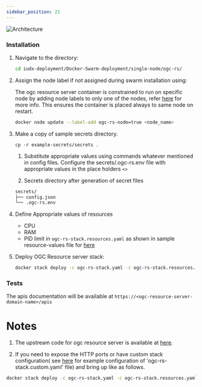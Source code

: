 ```yaml
---
sidebar_position: 21
---
```


<div class="img_background">
<div style={{textAlign: 'center'}}>

![Architecture](https://s3-ap-south-1-docs-resources.s3.ap-south-1.amazonaws.com/IUDX-resources/ogcrs.png)<br/>

</div></div>

### Installation

1. Navigate to the directory:

    ```bash
    cd iudx-deployment/Docker-Swarm-deployment/single-node/ogc-rs/
    ```

2. Assign the node label if not assigned during swarm installation using:

    The ogc resource server container is constrained to run on specific node by adding node labels to only one of the nodes, refer [here](https://docs.docker.com/engine/swarm/services/#placement-constraints) for more info. This ensures the container is placed always to same node on restart.

    ```bash
    docker node update --label-add ogc-rs-node=true <node_name>
    ``` 
    
3. Make a copy of sample secrets directory.

    ```console
    cp -r example-secrets/secrets .
    ```

    1. Substitute appropriate values using commands whatever mentioned in config files. Configure the secrets/.ogc-rs.env file with appropriate values in the place holders `<>`

    2. Secrets directory after generation of secret files
    ```sh
    secrets/
    ├── config.json
    └── .ogc-rs.env
    ```
    

4. Define Appropriate values of resources 

    - CPU 
    - RAM 
    - PID limit 
    in `ogc-rs-stack.resources.yaml` as shown in sample resource-values file for [here](https://github.com/datakaveri/iudx-deployment/blob/master/Docker-Swarm-deployment/single-node/ogc-rs/example-ogc-rs-stack.resources.yaml)

5. Deploy OGC Resource server stack:
    
    ```sh
    docker stack deploy -c ogc-rs-stack.yaml -c ogc-rs-stack.resources.yaml ogc-rs
    ```

### Tests

The apis documentation will be available at 
    `https://<ogc-resource-server-domain-name>/apis`

# Notes

1. The upstream code for ogc resource server is available at [here](https://github.com/datakaveri/ogc-resource-server.git).

2. If you need to expose the HTTP ports or have custom stack configuration( see [here](https://github.com/datakaveri/iudx-deployment/blob/master/Docker-Swarm-deployment/single-node/ogc-rs/example-ogc-rs-stack.custom.yaml) for example configuration of 'ogc-rs-stack.custom.yaml' file)  and bring up like as follows.

```sh
docker stack deploy -c ogc-rs-stack.yaml -c ogc-rs-stack.resources.yaml -c ogc-rs-stack.custom.yaml ogc-rs
```